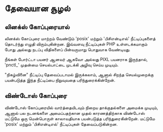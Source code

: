# தேவையான சூழல்

## லினக்ஸ் கோப்புரையால்
லினக்ஸ் கோப்புரை மாற்றம் வேண்டும் 'posix' மற்றும் 'பிசிஎன்டிஎல்' நீட்டிப்புகளைத் தொடர்ந்து எழுதி விரும்புகின்றன. இவ்வளவு நீட்டிப்புகள் PHP உள்ளடக்கமாகும் போது அல்லது நடப்பு விதிகளைப் பின்வருமாறு பொதுவாக வேண்டியது.

நீங்கள் போர்ட்டா பயனர் ஆனவர் ஆகவோ அல்லது PIXL பயனராக இருந்தால், 'pnctl_' முதன்மை செயல்பாட்டை முடக்கி அழிவு செய்ய முடியும்.

"நிகழ்வினை" நீட்டிப்பு தேவைப்படாமல் இருக்கலாம், ஆனால் சிறந்த செயல்முறைக்கு பயன்படுத்த இந்த நீட்டிப்பை நிறுவுவதை பரிந்துரைக்கின்றேன்.

## விண்டோஸ் கோப்புரை
விண்டோஸ் கோப்புரையில் வார்த்தையிடவும் நிறைய தாக்குதல்களை அமைக்க முடியும், ஆனால் பல நடனங்களை அமைப்பதற்கான முதல் காரணத்திற்காக விண்டோஸ் மட்டுமே ஒரு மென்பொருள் காலாவதியாக பயன்படுத்த பரிந்துரைகின்றேன். மட்டுமே 'posix' மற்றும் 'பிசிஎன்டிஎல்' நீட்டிப்புகள் தேவைப்படுகின்றன.
